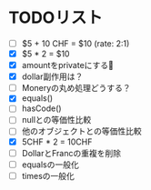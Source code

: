 # TODOリスト
+ [ ] $5 + 10 CHF = $10 (rate: 2:1)
+ [x] $5 * 2 = $10
+ [x] amountをprivateにする
+ [x] dollar副作用は？
+ [ ] Moneryの丸め処理どうする？
+ [x] equals()
+ [ ] hasCode()
+ [ ] nullとの等価性比較
+ [ ] 他のオブジェクトとの等価性比較
+ [x] 5CHF * 2 = 10CHF
+ [ ] DollarとFrancの重複を削除
+ [ ] equalsの一般化
+ [ ] timesの一般化